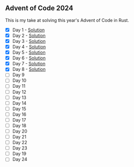 
## Advent of Code 2024

This is my take at solving this year's Advent of Code in Rust.

- [x] Day 1 - [Solution](src/bin/01.rs)
- [x] Day 2 - [Solution](src/bin/02.rs)
- [x] Day 3 - [Solution](src/bin/03.rs)
- [x] Day 4 - [Solution](src/bin/04.rs)
- [x] Day 5 - [Solution](src/bin/05.rs)
- [x] Day 6 - [Solution](src/bin/06.rs)
- [x] Day 7 - [Solution](src/bin/07.rs)
- [x] Day 8 - [Solution](src/bin/08.rs)
- [ ] Day 9
- [ ] Day 10
- [ ] Day 11
- [ ] Day 12
- [ ] Day 13
- [ ] Day 14
- [ ] Day 15
- [ ] Day 16
- [ ] Day 17
- [ ] Day 18
- [ ] Day 20
- [ ] Day 21
- [ ] Day 22
- [ ] Day 23
- [ ] Day 19
- [ ] Day 24
